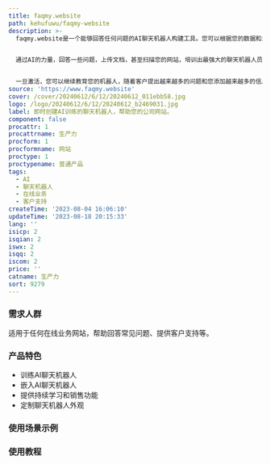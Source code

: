```yaml
---
title: faqmy.website
path: kehufuwu/faqmy-website
description: >-
  faqmy.website是一个能够回答任何问题的AI聊天机器人构建工具。您可以根据您的数据和业务常见问题创建定制的AI聊天机器人。您会爱上它！


  通过AI的力量，回答一些问题，上传文档，甚至扫描您的网站，培训出最强大的聊天机器人员工。将您全新的人工智能聊天机器人，配有您选择的标志、颜色和助手名称，通过复制和粘贴放置在您的网站上。


  一旦激活，您可以继续教育您的机器人，随着客户提出越来越多的问题和您添加越来越多的信息来培训您的AI。
source: 'https://www.faqmy.website'
cover: /cover/20240612/6/12/20240612_011ebb58.jpg
logo: /logo/20240612/6/12/20240612_b2469031.jpg
label: 即时创建AI训练的聊天机器人，帮助您的公司网站。
component: false
procattr: 1
procattrname: 生产力
procform: 1
procformname: 网站
proctype: 1
proctypename: 普通产品
tags:
  - AI
  - 聊天机器人
  - 在线业务
  - 客户支持
createTime: '2023-08-04 16:06:10'
updateTime: '2023-08-18 20:15:33'
lang: ''
isicp: 2
isqian: 2
iswx: 2
isqq: 2
iscom: 2
price: ''
catname: 生产力
sort: 9279
---
```




### 需求人群
适用于任何在线业务网站，帮助回答常见问题、提供客户支持等。

### 产品特色
- 训练AI聊天机器人
- 嵌入AI聊天机器人
- 提供持续学习和销售功能
- 定制聊天机器人外观

### 使用场景示例


### 使用教程


  
